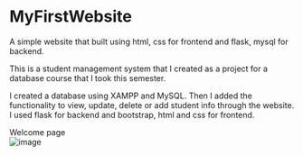 # MyFirstWebsite

A simple website that built using html, css for frontend and flask, mysql for backend.

This is a student management system that I created as a project for a database course that I took this semester.

I created a database using XAMPP and MySQL. Then I added the functionality to view, update, delete or add student info through the website. I used flask for backend and bootstrap, html and css for frontend.

Welcome page  
![image](https://github.com/NafisAshraf/MyFirstWebsite/assets/134098048/17bf8900-6b67-43e1-8375-31d7ae73989f)

